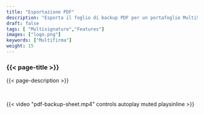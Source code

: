 ```yaml
---
title: "Esportazione PDF"
description: "Esporta il foglio di backup PDF per un portafoglio MultiSig"
draft: false
tags: [ "Multisignature","Features"]
images: ["logo.png"]
keywords: ["Multifirma"]
weight: 15
---
```


### {{< page-title >}} 
{{< page-description >}} 

<br>


{{< video "pdf-backup-sheet.mp4" controls  autoplay muted playsinline >}}